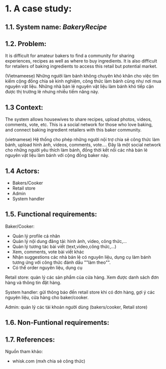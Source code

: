 # **1. A case study:**
## 1.1. System name: ***BakeryRecipe***
## 1.2. Problem:
It is difficult for amateur bakers to find a community for sharing experiences, recipes as well as where to buy ingredients. It is also difficult for retailers of baking ingredients to access this retail but potential market.

(Vietnameese) Những người làm bánh không chuyên khó khăn cho việc tìm kiếm cộng đồng chia sẻ kinh nghiệm, công thức làm bánh cũng như nơi mua nguyên vật liệu. Những nhà bán lẻ nguyên vật liệu làm bánh khó tiếp cận được thị trường lẻ nhưng nhiều tiềm năng này.

## 1.3 Context: 
The system allows housewives to share recipes, upload photos, videos, comments, vote, etc. This is a social network for those who love baking, and connect baking ingredient retailers with this baker community.

(vietnamese) Hệ thống cho phép những người nội trợ chia sẻ công thức làm bánh, upload hình ảnh, videos, comments, vote.... Đây là một social network cho những người yêu thích làm bánh, đồng thời kết nối các nhà bán lẻ nguyên vật liệu làm bánh với cộng đồng baker này.
## 1.4 Actors:
- Bakers/Cooker
- Retail store
- Admin
- System handler

## 1.5. Functional requirements:
Baker/Cooker: 
- Quản lý profile cá nhân
- Quản lý nội dung đăng tải: hình ảnh, video, công thức,...
- Quản lý tương tác bài viết (text,video,công thức,...)
- Xem, comments, vote bài viết khác
- Nhận suggestions các nhà bán lẻ có nguyên liệu, dụng cụ làm bánh tương ứng với công thức đánh dấu ""làm theo"".
- Có thể order nguyên liệu, dụng cụ

Retail store: quản lý các sản phẩm của cửa hàng. Xem được danh sách đơn hàng và thông tin đặt hàng.

System handler: gửi thông báo đến retail store khi có đơn hàng, gợi ý các nguyên liệu, cửa hàng cho baker/cooker.

Admin: quản lý các tài khoản người dùng (bakers/cooker, Retail store)

## 1.6. Non-Funtional requirements:

## 1.7. References:
Nguồn tham khảo:
- whisk.com (mxh chia sẻ công thức)